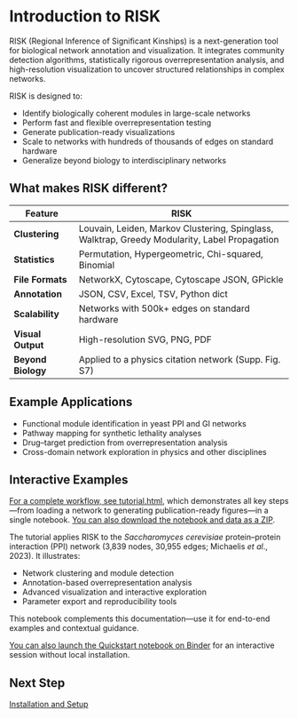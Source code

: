 # Introduction to RISK

RISK (Regional Inference of Significant Kinships) is a next-generation tool for biological network annotation and visualization. It integrates community detection algorithms, statistically rigorous overrepresentation analysis, and high-resolution visualization to uncover structured relationships in complex networks.

RISK is designed to:

- Identify biologically coherent modules in large-scale networks
- Perform fast and flexible overrepresentation testing
- Generate publication-ready visualizations
- Scale to networks with hundreds of thousands of edges on standard hardware
- Generalize beyond biology to interdisciplinary networks

## What makes RISK different?

| Feature            | RISK                                                                                          |
| ------------------ | --------------------------------------------------------------------------------------------- |
| **Clustering**     | Louvain, Leiden, Markov Clustering, Spinglass, Walktrap, Greedy Modularity, Label Propagation |
| **Statistics**     | Permutation, Hypergeometric, Chi-squared, Binomial                                            |
| **File Formats**   | NetworkX, Cytoscape, Cytoscape JSON, GPickle                                                  |
| **Annotation**     | JSON, CSV, Excel, TSV, Python dict                                                            |
| **Scalability**    | Networks with 500k+ edges on standard hardware                                                |
| **Visual Output**  | High-resolution SVG, PNG, PDF                                                                 |
| **Beyond Biology** | Applied to a physics citation network (Supp. Fig. S7)                                         |

## Example Applications

- Functional module identification in yeast PPI and GI networks
- Pathway mapping for synthetic lethality analyses
- Drug–target prediction from overrepresentation analysis
- Cross-domain network exploration in physics and other disciplines

## Interactive Examples

[For a complete workflow, see tutorial.html](tutorial.html), which demonstrates all key steps—from loading a network to generating publication-ready figures—in a single notebook. [You can also download the notebook and data as a ZIP](tutorial.zip).

The tutorial applies RISK to the _Saccharomyces cerevisiae_ protein–protein interaction (PPI) network (3,839 nodes, 30,955 edges; Michaelis _et al_., 2023). It illustrates:

- Network clustering and module detection
- Annotation-based overrepresentation analysis
- Advanced visualization and interactive exploration
- Parameter export and reproducibility tools

This notebook complements this documentation—use it for end-to-end examples and contextual guidance.

<a href="https://mybinder.org/v2/gh/riskportal/risk-docs/HEAD?filepath=notebooks/quickstart.ipynb" target="_blank" rel="noopener">You can also launch the Quickstart notebook on Binder</a> for an interactive session without local installation.

## Next Step

[Installation and Setup](1_installation.md)
